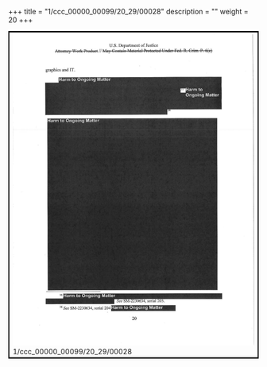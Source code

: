 +++
title = "1/ccc_00000_00099/20_29/00028"
description = ""
weight = 20
+++

<table style="border:2px solid black;max-width:800px;max-height:800px;" 
><tr><td>
<img class="center-fit-jpg"
src="/jpg_/jpg_mueller_report_searchable_028.jpg">
1/ccc_00000_00099/20_29/00028
</img></td></tr></table>
